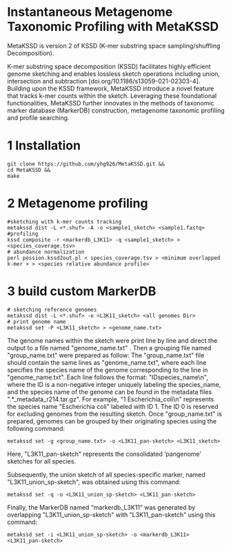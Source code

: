 #  Instantaneous Metagenome Taxonomic Profiling with MetaKSSD

MetaKSSD is version 2 of KSSD (K-mer substring space sampling/shuffling Decomposition).

K-mer substring space decomposition (KSSD) facilitates highly efficient genome sketching and enables lossless sketch operations including union, intersection and subtraction [doi.org/10.1186/s13059-021-02303-4]. Building upon the KSSD framework, MetaKSSD introduce a novel feature that tracks k-mer counts within the sketch. Leveraging these foundational functionalities, MetaKSSD further innovates in the methods of taxonomic marker database (MarkerDB) construction, metagenome taxonomic profiling and profile searching. 

# 1 Installation 
```
git clone https://github.com/yhg926/MetaKSSD.git &&
cd MetaKSSD &&
make
```
# 2 Metagenome profiling
```
#sketching with k-mer counts tracking
metakssd dist -L <*.shuf> -A -o <sample1_sketch> <sample1.fastq>
#profiling
kssd composite -r <markerdb_L3K11> -q <sample1_sketch> > <species_coverage.tsv>
# abundance normalization
perl possion.kssd2out.pl < species_coverage.tsv > <minimum overlapped k-mer > > <species relative abundance profile>
```
# 3 build custom MarkerDB
```
# sketching reference genomes
metakssd dist -L <*.shuf> -o <L3K11_sketch> <all genomes Dir>
# print genome name
metakssd set -P <L3K11_sketch> > <genome_name.txt>

```
The genome names within the sketch were print line by line and direct the output to a file named "genome_name.txt" .
Then a grouping file named "group_name.txt" were prepared as follow: The "group_name.txt" file should contain the same lines as "genome_name.txt", where each line specifies the species name of the genome corresponding to the line in "genome_name.txt". Each line follows the format: "ID<TAB>species_name\n", where the ID is a non-negative integer uniquely labeling the species_name, and the species name of the genome can be found in the metadata files ".*_metadata_r214.tar.gz". For example, "1 Escherichia_coli\n" represents the species name "Escherichia coli" labeled with ID 1. The ID 0 is reserved for excluding genomes from the resulting sketch. Once "group_name.txt" is prepared, genomes can be grouped by their originating species using the following command:
```
metakssd set -g <group_name.txt> -o <L3K11_pan-sketch> <L3K11_sketch>
```
Here, "L3K11_pan-sketch" represents the consolidated ‘pangenome’ sketches for all species.

Subsequently, the union sketch of all species-specific marker, named "L3K11_union_sp-sketch", was obtained using this command:

```
metakssd set -q -o <L3K11_union_sp-sketch> <L3K11_pan-sketch>
```
Finally, the MarkerDB named “markerdb_L3K11” was generated by overlapping "L3K11_union_sp-sketch" with "L3K11_pan-sketch" using this command:

```
metakssd set -i <L3K11_union_sp-sketch> -o <markerdb_L3K11> <L3K11_pan-sketch>
```









